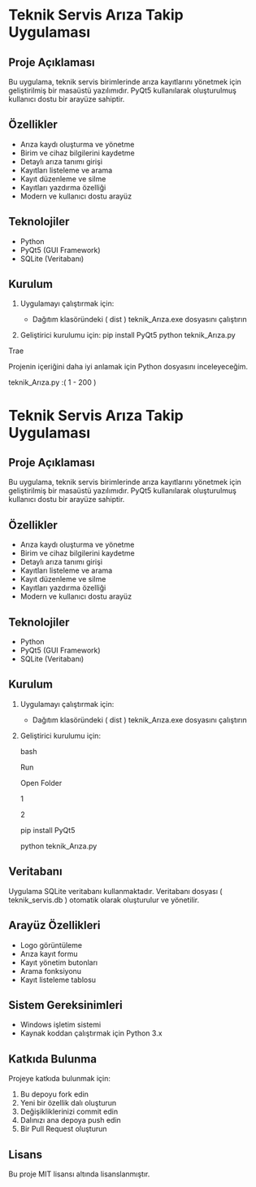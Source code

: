 # Teknik Servis Arıza Takip Uygulaması
## Proje Açıklaması
Bu uygulama, teknik servis birimlerinde arıza kayıtlarını yönetmek için geliştirilmiş bir masaüstü yazılımıdır. PyQt5 kullanılarak oluşturulmuş kullanıcı dostu bir arayüze sahiptir.

## Özellikler
- Arıza kaydı oluşturma ve yönetme
- Birim ve cihaz bilgilerini kaydetme
- Detaylı arıza tanımı girişi
- Kayıtları listeleme ve arama
- Kayıt düzenleme ve silme
- Kayıtları yazdırma özelliği
- Modern ve kullanıcı dostu arayüz
## Teknolojiler
- Python
- PyQt5 (GUI Framework)
- SQLite (Veritabanı)
## Kurulum
1. Uygulamayı çalıştırmak için:
   
   - Dağıtım klasöründeki ( dist ) teknik_Arıza.exe dosyasını çalıştırın
2. Geliştirici kurulumu için:
pip install PyQt5
python teknik_Arıza.py

Trae

Projenin içeriğini daha iyi anlamak için Python dosyasını inceleyeceğim.

teknik_Arıza.py :( 1 - 200 )

# Teknik Servis Arıza Takip Uygulaması
## Proje Açıklaması
Bu uygulama, teknik servis birimlerinde arıza kayıtlarını yönetmek için geliştirilmiş bir masaüstü yazılımıdır. PyQt5 kullanılarak oluşturulmuş kullanıcı dostu bir arayüze sahiptir.

## Özellikler
- Arıza kaydı oluşturma ve yönetme
- Birim ve cihaz bilgilerini kaydetme
- Detaylı arıza tanımı girişi
- Kayıtları listeleme ve arama
- Kayıt düzenleme ve silme
- Kayıtları yazdırma özelliği
- Modern ve kullanıcı dostu arayüz
## Teknolojiler
- Python
- PyQt5 (GUI Framework)
- SQLite (Veritabanı)
## Kurulum
1. Uygulamayı çalıştırmak için:
   
   - Dağıtım klasöründeki ( dist ) teknik_Arıza.exe dosyasını çalıştırın
2. Geliştirici kurulumu için:
   
   bash
   
   Run
   
   Open Folder
   
   1
   
   2
   
   pip install PyQt5
   
   python teknik_Arıza.py
## Veritabanı
Uygulama SQLite veritabanı kullanmaktadır. Veritabanı dosyası ( teknik_servis.db ) otomatik olarak oluşturulur ve yönetilir.

## Arayüz Özellikleri
- Logo görüntüleme
- Arıza kayıt formu
- Kayıt yönetim butonları
- Arama fonksiyonu
- Kayıt listeleme tablosu
## Sistem Gereksinimleri
- Windows işletim sistemi
- Kaynak koddan çalıştırmak için Python 3.x
## Katkıda Bulunma
Projeye katkıda bulunmak için:

1. Bu depoyu fork edin
2. Yeni bir özellik dalı oluşturun
3. Değişikliklerinizi commit edin
4. Dalınızı ana depoya push edin
5. Bir Pull Request oluşturun
## Lisans
Bu proje MIT lisansı altında lisanslanmıştır.
